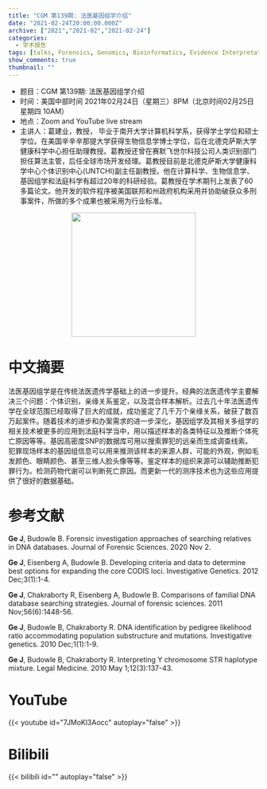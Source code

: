 ```yaml
---
title: "CGM 第139期: 法医基因组学介绍"
date: "2021-02-24T20:00:00.000Z"
archive: ["2021","2021-02","2021-02-24"]
categories:
  - 学术报告
tags: [talks, Forensics, Genomics, Bioinformatics, Evidence Interpretation]
show_comments: true
thumbnail: ""
---
```


- 题目：CGM 第139期: 法医基因组学介绍
- 时间：美国中部时间 2021年02月24日（星期三）8PM（北京时间02月25日 星期四 10AM）
- 地点：Zoom and YouTube live stream
- 主讲人：葛建业，教授， 毕业于南开大学计算机科学系，获得学士学位和硕士学位。在美国辛辛辛那提大学获得生物信息学博士学位，后在北德克萨斯大学健康科学中心担任助理教授。葛教授还曾在赛默飞世尔科技公司人类识别部门担任算法主管，后任全球市场开发经理。葛教授目前是北德克萨斯大学健康科学中心个体识别中心(UNTCHI)副主任副教授。他在计算科学、生物信息学、基因组学和法庭科学有超过20年的科研经验。葛教授在学术期刊上发表了60多篇论文。他开发的软件程序被美国联邦和州政府机构采用并协助破获众多刑事案件，所做的多个成果也被采用为行业标准。

<div align="center">
<img src="https://i.loli.net/2021/02/24/yqhmiZHDKcjOlgu.jpg" height=250>
</div>

# 中文摘要

法医基因组学是在传统法医遗传学基础上的进一步提升。经典的法医遗传学主要解决三个问题：个体识别，亲缘关系鉴定，以及混合样本解析。过去几十年法医遗传学在全球范围已经取得了巨大的成就，成功鉴定了几千万个亲缘关系，破获了数百万起案件。随着技术的进步和办案需求的进一步深化，基因组学及其相关多组学的相关技术被更多的应用到法庭科学当中，用以描述样本的各类特征以及推断个体死亡原因等等。基因高密度SNP的数据库可用以搜索罪犯的远亲而生成调查线索。犯罪现场样本的基因组信息可以用来推测该样本的来源人群，可能的外观，例如毛发颜色、眼睛颜色、甚至三维人脸头像等等。鉴定样本的组织来源可以辅助推断犯罪行为。检测药物代谢可以判断死亡原因。而更新一代的测序技术也为这些应用提供了很好的数据基础。

# 参考文献

**Ge J**, Budowle B. Forensic investigation approaches of searching relatives in DNA databases. Journal of Forensic Sciences. 2020 Nov 2.

**Ge J**, Eisenberg A, Budowle B. Developing criteria and data to determine best options for expanding the core CODIS loci. Investigative Genetics. 2012 Dec;3(1):1-4.

**Ge J**, Chakraborty R, Eisenberg A, Budowle B. Comparisons of familial DNA database searching strategies. Journal of forensic sciences. 2011 Nov;56(6):1448-56. 

**Ge J**, Budowle B, Chakraborty R. DNA identification by pedigree likelihood ratio accommodating population substructure and mutations. Investigative genetics. 2010 Dec;1(1):1-9.

**Ge J**, Budowle B, Chakraborty R. Interpreting Y chromosome STR haplotype mixture. Legal Medicine. 2010 May 1;12(3):137-43.

# YouTube

{{< youtube id="7JMoKl3Aocc" autoplay="false" >}}

# Bilibili

{{< bilibili id="" autoplay="false" >}}


